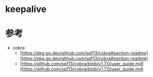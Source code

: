# keepalive


# 参考
- cobra
  - [https://pkg.go.dev/github.com/spf13/cobra#section-readme](https://pkg.go.dev/github.com/spf13/cobra#section-readme)
  - [https://github.com/spf13/cobra/blob/v1.7.0/user_guide.md](https://github.com/spf13/cobra/blob/v1.7.0/user_guide.md)

